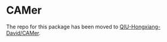 # CAMer

The repo for this package has been moved to [QIU-Hongxiang-David/CAMer](https://github.com/QIU-Hongxiang-David/CAMer).

